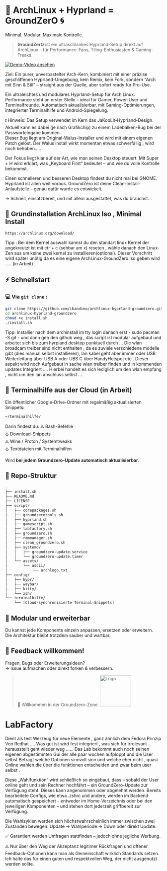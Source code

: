 # 🧱 ArchLinux + Hyprland = GroundZerO 🌀  
Minimal. Modular. Maximale Kontrolle.
> **GroundZerO** ist ein ultraschlankes Hyprland-Setup direkt auf ArchLinux – für Performance-Fans, Tiling-Enthusiasten & Gaming-Freaks.

[![Demo-Video ansehen](https://img.youtube.com/vi/nBtTQXCSSMw/maxresdefault.jpg)](https://www.youtube.com/watch?v=nBtTQXCSSMw)

Ziel:
Ein purer, unverbastelter Arch-Kern,
kombiniert mit einer präzise geschliffenen Hyprland-Umgebung,
kein Remix, kein Fork, sondern
"Arch mit Sinn & Stil" – straight aus der Quelle, aber sofort ready für Pro-Use.

Ein ultraleichtes und modulares Hyprland-Setup für Arch Linux.
Performance steht an erster Stelle – ideal für Gamer, Power-User und Terminalfreunde.
Automatisch aktualisierbar, mit Gaming-Optimierungen, integrierter Terminalhilfe und Android-Spiegelung.

❗ Hinweis: Das Setup verwendet im Kern das JaKooLit-Hyprland-Design.  
Aktuell kann es dabei (je nach Grafikchip) zu einem Ladebalken-Bug bei der Passworteingabe kommen.  
Dieser Bug liegt am Original-Walus-Installer und wird mit einem eigenen Patch gelöst.
Der Walus install wirkt momentan etwas schwerfällig , wird noch behoben.....

Der Fokus liegt klar auf der Art, wie man seinen Desktop steuert:
Mit Super + H wird erklärt, was „Keyboard First“ bedeutet – und wie du volle Kontrolle bekommst.

Einen schnelleren und besseren Desktop findest du nicht mal bei GNOME.
Hyprland ist allen weit voraus.
GroundZero ist deine Clean-Install-Anlaufstelle – genau dafür wurde es entwickelt.

→ Schnell, einsatzbereit, und mit allem ausgestattet, was du brauchst.
## 👣 Grundinstallation ArchLinux Iso , Minimal Install 
```
https://archlinux.org/download/
```
Tipp : Bei dem Kernel auswahl kannst du den standart linux Kernel
der angekreutzt ist mit ctr + c (sehbar am x) reseten , wähle danach den Linux-Zen aus um keine zwei kernel zu installieren(optional).
Dieser Vorschritt wird später unötig da es eine eigene ArchLinux-GroundZero.iso geben wird ..... (in Arbeit)

## ⚡ Schnellstart 
### 💻 Via `git clone` :
```bash
git clone https://github.com/ibandino/archlinux-hyprland-groundzero.git
cd archlinux-hyprland-groundzero
chmod +x install.sh
./install.sh
```
Tipp: Installier nach dem archinstall im tty login danach erst - sudo pacman -S git - und dann geh den github weg ,
das script ist modular aufgebaut und arbeitet sich bis zum hyrpland desktop punktuell durch ...
Die wlan broadcam treiber sind nicht enthalten , da es zuviele verschiedene modelle gibt (dies manual selbst installieren),
lan kabel geht aber immer oder USB Weiterleitung über USB A oder UBS C über HandyHotspot etc .
Dieser aspekt wird noch Aufgebaut in sache wlan treiber finden und in kommenden updates Integriert ....
Hierbei handelt es sich lediglich um den wlan empfang , nicht um den lan anschluss selbst ....

## 🧠 Terminalhilfe aus der Cloud (in Arbeit)
Ein öffentlicher Google-Drive-Ordner mit regelmäßig aktualisierten Snippets:  
```bash
~/terminalhilfe/
```
Darin findest du:
♨️ Bash-Befehle  
♨️ Download-Snippets  
♨️ Wine / Proton / Systemtweaks  
♨️ Textdateien mit Terminalhilfen

Wird **bei jedem Groundzero-Update automatisch aktualisierbar**.

## 📂 Repo-Struktur
```bash
.
├── install.sh
├── README.md
├── LICENSE
├── script/
│   ├── corepackages.sh
│   ├── groundzerotools.sh
│   ├── hyprland.sh
│   ├── gamescript.sh
│   ├── labfactory.sh
│   ├── groundzero.sh
│   ├── rammanager.sh
│   ├── clean_groundzero.sh
│   ├── systemd/
│   │   ├── groundzero-update.service
│   │   └── groundzero-update.timer
│   └── assets/
│       └── ascii/
│           └── archlogo.txt
├── config/
│   ├── hypr/
│   ├── waybar/
│   ├── kitty/
│   └── zsh/
└── terminalhilfe/
    └── [Cloud-synchronisierte Terminal-Snippets]

```

## 🧩 Modular und erweiterbar
Du kannst jede Komponente einzeln anpassen, ersetzen oder erweitern.  
Die Architektur bleibt trotzdem sauber und wartbar.

## 📢 Feedback willkommen!
Fragen, Bugs oder Erweiterungsideen?  
→ Issue aufmachen oder direkt forken & verbessern.

> 🫡 Willkommen in der Groundzero-Zone.
> <img src="https://github.com/user-attachments/assets/4f9540f5-c56c-42e6-879a-d3145e49210b" alt="Logo" width="100"/>


# LabFactory
Dient als test Werzeug für neue Elemente , ganz ähnlich dem Fedora Prinzip Von Redhat ....
Was gut ist wird fest integriert , was sich für irrelevant herausstellt geht wieder weg ......
Das Lab bekommt auch noch seinen eigenen abgestimmten Gui der alle paar wochen aufploppt und die User selbst Befragt welche Optionen sinnvoll sinn und welche eher nicht , quasi Online wahlen die über die funktionen entscheiden und zwar beim user selbst . 

Diese „Wahlfunktion“ wird schließlich so eingebaut, dass – sobald der User online geht und sein Rechner hochfährt – ein GroundZero-Update zur Verfügung steht.
Dieses kann angenommen oder abgelehnt werden. Bereits bearbeitete Configs, wie etwa .zshrc und andere, werden im Backend automatisch gespeichert – entweder im Home-Verzeichnis oder bei den jeweiligen Komponenten – und stehen dort jederzeit griffbereit zur Verfügung.

Die Wahlzyklen werden sich höchstwahrscheinlich immer zwischen zwei Zuständen bewegen:
Update → Wahlperiode → Down oder direkt Update.

✅ Garantiert werden Umfragen stattfinden – jedoch ohne jegliche Werbung.

♨️ Nur über den Weg der Akzeptanz legitimer Rückfragen und offener Feedback-Optionen kann man als Gemeinschaft wirklich Standards setzen.
Ich halte das für einen guten und respektvollen Weg, der nicht ausgenutzt werden sollte.
